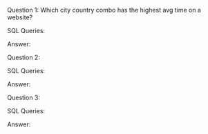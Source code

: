 Question 1: Which city country combo has the highest avg time on a website?

SQL Queries:

Answer: 



Question 2: 

SQL Queries:

Answer:



Question 3: 

SQL Queries:

Answer:
